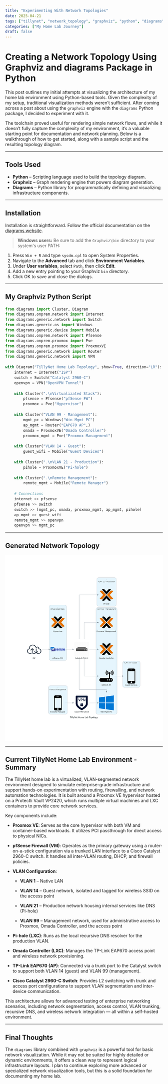 ```yaml
---
title: "Experimenting With Network Topologies"
date: 2025-04-21
tags: ["tillynet", "network_topology", "graphviz", "python", "diagrams"]
categories: ["My Home Lab Journey"]
draft: false
---
```


# Creating a Network Topology Using Graphviz and diagrams Package in Python

This post outlines my initial attempts at visualizing the architecture of my home lab environment using Python-based tools. Given the complexity of my setup, traditional visualization methods weren’t sufficient. After coming across a post about using the `graphviz` engine with the `diagrams` Python package, I decided to experiment with it.

The toolchain proved useful for rendering simple network flows, and while it doesn’t fully capture the complexity of my environment, it’s a valuable starting point for documentation and network planning. Below is a walkthrough of how to get started, along with a sample script and the resulting topology diagram.

___

## Tools Used

- **Python** – Scripting language used to build the topology diagram.
- **Graphviz** – Graph rendering engine that powers diagram generation.
- **Diagrams** – Python library for programmatically defining and visualizing infrastructure components.

---

## Installation

Installation is straightforward. Follow the official documentation on the [diagrams website](https://diagrams.mingrammer.com/docs/getting-started/installation).

> **Windows users:** Be sure to add the `Graphviz\bin` directory to your system's user PATH:
1. Press `Win + R` and type `sysdm.cpl` to open System Properties.
2. Navigate to the **Advanced** tab and click **Environment Variables**.
3. Under **User variables**, select `Path`, then click **Edit**.
4. Add a new entry pointing to your Graphviz `bin` directory.
5. Click OK to save and close the dialogs.

---

## My Graphviz Python Script

```python
from diagrams import Cluster, Diagram
from diagrams.onprem.network import Internet
from diagrams.generic.network import Switch
from diagrams.generic.os import Windows
from diagrams.generic.device import Mobile
from diagrams.onprem.network import Pfsense
from diagrams.onprem.proxmox import Pve
from diagrams.onprem.proxmox import ProxmoxVE
from diagrams.generic.network import Router
from diagrams.generic.network import VPN

with Diagram("TillyNet Home Lab Topology", show=True, direction="LR"):
    internet = Internet("ISP")
    switch = Switch("Catalyst 2960-C")
    openvpn = VPN("OpenVPN Tunnel")

    with Cluster(".\nVirtualizated Stack"):
        pfsense = Pfsense("pfSense FW")
        proxmox = Pve("Hypervisor")

    with Cluster("VLAN 99 - Management"):
        mgmt_pc = Windows("Win Mgmt PC")
        ap_mgmt = Router("EAP670 AP",)
        omada = ProxmoxVE("Omada Controller")
        proxmox_mgmt = Pve("Proxmox Management")

    with Cluster("VLAN 14 - Guest"):
        guest_wifi = Mobile("Guest Devices")

    with Cluster(".\nVLAN 21 - Production"):
        pihole = ProxmoxVE("Pi-hole")

    with Cluster(".\nRemote Management"):
        remote_mgmt = Mobile("Remote Manager")

    # Connections
    internet >> pfsense
    pfsense >> switch
    switch >> [mgmt_pc, omada, proxmox_mgmt, ap_mgmt, pihole]
    ap_mgmt >> guest_wifi
    remote_mgmt >> openvpn
    openvpn >> mgmt_pc
```

---

## Generated Network Topology

![Image](/images/tillynet_graphviz.png)

---
## Current TillyNet Home Lab Environment - Summary

The TillyNet home lab is a virtualized, VLAN-segmented network environment designed to simulate enterprise-grade infrastructure and support hands-on experimentation with routing, firewalling, and network automation technologies. It is built around a Proxmox VE hypervisor hosted on a Protectli Vault VP2420, which runs multiple virtual machines and LXC containers to provide core network services.

Key components include:

- **Proxmox VE**: Serves as the core hypervisor with both VM and container-based workloads. It utilizes PCI passthrough for direct access to physical NICs.
    
- **pfSense Firewall (VM)**: Operates as the primary gateway using a router-on-a-stick configuration via a trunked LAN interface to a Cisco Catalyst 2960-C switch. It handles all inter-VLAN routing, DHCP, and firewall policies.
    
- **VLAN Configuration**:
    
    - **VLAN 1** – Native LAN
        
    - **VLAN 14** – Guest network, isolated and tagged for wireless SSID on the access point
        
    - **VLAN 21** – Production network housing internal services like DNS (Pi-hole)
        
    - **VLAN 99** – Management network, used for administrative access to Proxmox, Omada Controller, and the access point
        
- **Pi-hole (LXC)**: Runs as the local recursive DNS resolver for the production VLAN.
    
- **Omada Controller (LXC)**: Manages the TP-Link EAP670 access point and wireless network provisioning.
    
- **TP-Link EAP670 (AP)**: Connected via a trunk port to the Catalyst switch to support both VLAN 14 (guest) and VLAN 99 (management).
    
- **Cisco Catalyst 2960-C Switch**: Provides L2 switching with trunk and access port configurations to support VLAN segmentation and inter-device communication.
    

This architecture allows for advanced testing of enterprise networking scenarios, including network segmentation, access control, VLAN trunking, recursive DNS, and wireless network integration — all within a self-hosted environment.

---

## Final Thoughts

The `diagrams` library combined with `graphviz` is a powerful tool for basic network visualization. While it may not be suited for highly detailed or dynamic environments, it offers a clean way to represent logical infrastructure layouts. I plan to continue exploring more advanced or specialized network visualization tools, but this is a solid foundation for documenting my home lab.